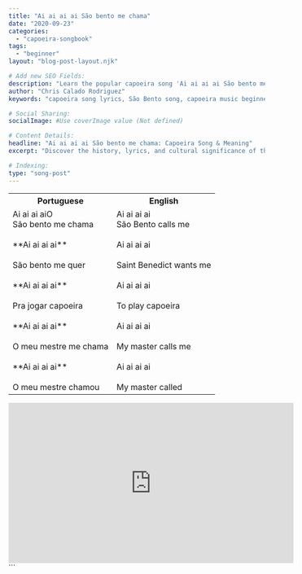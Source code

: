 ```yaml
---
title: "Ai ai ai ai São bento me chama"
date: "2020-09-23"
categories:
  - "capoeira-songbook"
tags:
  - "beginner"
layout: "blog-post-layout.njk"

# Add new SEO Fields:
description: "Learn the popular capoeira song 'Ai ai ai ai São bento me chama'. Lyrics, meaning, and context for beginner capoeiristas. "
author: "Chris Calado Rodriguez"
keywords: "capoeira song lyrics, São Bento song, capoeira music beginner, easy capoeira songs, capoeira song meaning, mestre Bimba songs, capoeira training music, capoeira roda song"

# Social Sharing:
socialImage: #Use coverImage value (Not defined)

# Content Details:
headline: "Ai ai ai ai São bento me chama: Capoeira Song & Meaning"
excerpt: "Discover the history, lyrics, and cultural significance of the capoeira song 'Ai ai ai ai São bento me chama', a staple in capoeira rodas worldwide."

# Indexing:
type: "song-post"
---
```


<table class="capoeira-table">
    <tr class="header-row">
        <th>Portuguese</th>
        <th>English</th>
    </tr>
    <tr>
        <td>Ai ai ai aiO<br>São bento me chama<br><br>**Ai ai ai ai**<br><br>São bento me quer<br><br>**Ai ai ai ai**<br><br>Pra jogar capoeira<br><br>**Ai ai ai ai**<br><br>O meu mestre me chama<br><br>**Ai ai ai ai**<br><br>O meu mestre chamou</td>
        <td>Ai ai ai ai<br>São Bento calls me<br><br>Ai ai ai ai<br><br>Saint Benedict wants me<br><br>Ai ai ai ai<br><br>To play capoeira<br><br>Ai ai ai ai<br><br>My master calls me<br><br>Ai ai ai ai<br><br>My master called</td>
    </tr>
</table>

<iframe width="560" height="315" src="https://www.youtube.com/embed/gkAndJPnhy4" title="YouTube video player" frameborder="0" allow="accelerometer; autoplay; clipboard-write; encrypted-media; gyroscope; picture-in-picture" allowfullscreen></iframe>
```